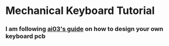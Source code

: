 # Mechanical Keyboard Tutorial

### I am following [ai03's guide](https://wiki.ai03.com/books/pcb-design) on how to design your own keyboard pcb
